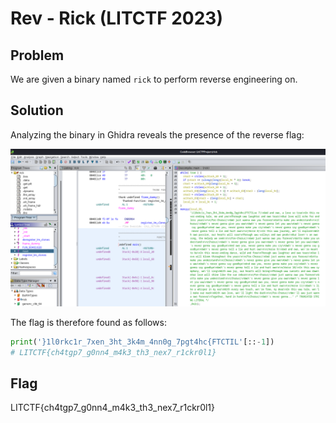 # Rev - Rick (LITCTF 2023)

## Problem

We are given a binary named `rick` to perform reverse engineering on.

## Solution

Analyzing the binary in Ghidra reveals the presence of the reverse flag:

![Rick analysis](./images/rev_rick1.png)

The flag is therefore found as follows:

```python
print('}1l0rkc1r_7xen_3ht_3k4m_4nn0g_7pgt4hc{FTCTIL'[::-1])
# LITCTF{ch4tgp7_g0nn4_m4k3_th3_nex7_r1ckr0l1}
```

## Flag

LITCTF{ch4tgp7_g0nn4_m4k3_th3_nex7_r1ckr0l1}

